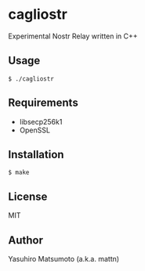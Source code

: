 # cagliostr

Experimental Nostr Relay written in C++

## Usage

```
$ ./cagliostr
```

## Requirements

* libsecp256k1
* OpenSSL

## Installation

```
$ make
```

## License

MIT

## Author

Yasuhiro Matsumoto (a.k.a. mattn)
